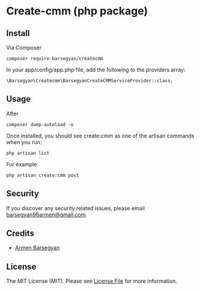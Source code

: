 
# Create-cmm (php package)

## Install

Via Composer

```
composer require barsegyan/createcmm
```

In your app/config/app.php file, add the following to the providers array:

```
\Barsegyan\Createcmm\BarsegyanCreateCMMServiceProvider::class,
```

## Usage

After 

```
composer dump-autoload -o
```

Once installed, you should see create:cmm as one of the artisan commands when you run:

```
php artisan list
```


For example:

```
php artisan create:cmm post
```


## Security

If you discover any security related issues, please email barsegyan96armen@gmail.com.

## Credits

- [Armen Barsegyan](https://github.com/barsegyan)


## License

The MIT License (MIT). Please see [License File](LICENSE.md) for more information.
